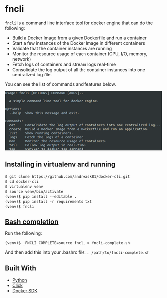 # fncli

`fncli` is a command line interface tool for docker engine that can do the following:
 * Build a Docker Image from a given Dockerfile and run a container
 * Start a few instances of the Docker Image in different containers
 * Validate that the container instances are running
 * Monitor the resource usage of each container (CPU, I/O, memory, network)
 * Fetch logs of containers and stream logs real-time
 * Consolidate the log output of all the container instances into one centralized log file.

 You can see the list of commands and features below.

 ![usage](/data/2019-01-29_19:22:24.png)

## Installing in virtualenv and running ##

```
$ git clone https://github.com/andreask81/docker-cli.git
$ cd docker-cli
$ virtualenv venv
$ source venv/bin/activate
(venv)$ pip install --editable .
(venv)$ pip install -r requirements.txt
(venv)$ fncli
```

## [Bash completion](https://click.palletsprojects.com/en/7.x/bashcomplete/) ##

  Run the following:
  ```
  (venv)$ _FNCLI_COMPLETE=source fncli > fncli-complete.sh
  ```
  And then add this into your .bashrc file: ```. /path/to/fncli-complete.sh```

## Built With ##
* [Python](https://www.python.org/)
* [Click](https://click.palletsprojects.com/en/7.x/)
* [Docker SDK](https://docker-py.readthedocs.io/en/stable/)
